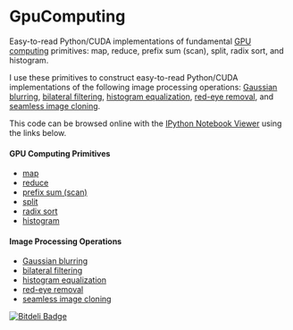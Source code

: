 GpuComputing
============

Easy-to-read Python/CUDA implementations of fundamental <a href='http://cs.utsa.edu/~qitian/seminar/Spring11/03_04_11/GPU.pdf'>GPU computing</a> primitives: map, reduce, prefix sum (scan), split, radix sort, and histogram.

I use these primitives to construct easy-to-read Python/CUDA implementations of the following image processing operations: <a href='http://en.wikipedia.org/wiki/Gaussian_blur/'>Gaussian blurring</a>, <a href='http://people.csail.mit.edu/sparis/bf_course/course_notes.pdf'>bilateral filtering</a>, <a href='http://en.wikipedia.org/wiki/Histogram_equalization/'>histogram equalization</a>, <a href='http://en.wikipedia.org/wiki/Red-eye_effect/'>red-eye removal</a>, and <a href='http://www.cs.jhu.edu/~misha/Fall07/Papers/Perez03.pdf'>seamless image cloning</a>.

This code can be browsed online with the <a href='http://nbviewer.ipython.org/'>IPython Notebook Viewer</a> using the links below.

#### GPU Computing Primitives

- <a href='http://nbviewer.ipython.org/urls/raw.github.com/mroberts3000/GpuComputing/master/IPython/Map.ipynb'>map</a>
- <a href='http://nbviewer.ipython.org/urls/raw.github.com/mroberts3000/GpuComputing/master/IPython/Reduce.ipynb'>reduce</a>
- <a href='http://nbviewer.ipython.org/urls/raw.github.com/mroberts3000/GpuComputing/master/IPython/PrefixSum.ipynb'>prefix sum (scan)</a>
- <a href='http://nbviewer.ipython.org/urls/raw.github.com/mroberts3000/GpuComputing/master/IPython/Split.ipynb'>split</a>
- <a href='http://nbviewer.ipython.org/urls/raw.github.com/mroberts3000/GpuComputing/master/IPython/RadixSort.ipynb'>radix sort</a>
- <a href='http://nbviewer.ipython.org/urls/raw.github.com/mroberts3000/GpuComputing/master/IPython/Histogram.ipynb'>histogram</a>

#### Image Processing Operations

- <a href='http://nbviewer.ipython.org/urls/raw.github.com/mroberts3000/GpuComputing/master/IPython/GaussianBlur.ipynb'>Gaussian blurring</a>
- <a href='http://nbviewer.ipython.org/urls/raw.github.com/mroberts3000/GpuComputing/master/IPython/BilateralFilter.ipynb'>bilateral filtering</a>
- <a href='http://nbviewer.ipython.org/urls/raw.github.com/mroberts3000/GpuComputing/master/IPython/HistogramEqualization.ipynb'>histogram equalization</a>
- <a href='http://nbviewer.ipython.org/urls/raw.github.com/mroberts3000/GpuComputing/master/IPython/RedEyeRemoval.ipynb'>red-eye removal</a>
- <a href='http://nbviewer.ipython.org/urls/raw.github.com/mroberts3000/GpuComputing/master/IPython/SeamlessImageCloning.ipynb'>seamless image cloning</a>


[![Bitdeli Badge](https://d2weczhvl823v0.cloudfront.net/mroberts3000/GpuComputing/trend.png)](https://bitdeli.com/free "Bitdeli Badge")

